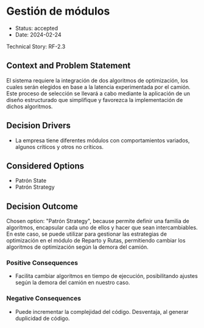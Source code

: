 # Gestión de módulos

* Status: accepted
* Date: 2024-02-24

Technical Story: RF-2.3

## Context and Problem Statement

El sistema requiere la integración de dos algoritmos de optimización, los cuales serán elegidos en base a la latencia experimentada por el camión. Este proceso de selección se llevará a cabo mediante la aplicación de un diseño estructurado que simplifique y favorezca la implementación de dichos algoritmos.

## Decision Drivers

* La empresa tiene diferentes módulos con comportamientos variados, algunos críticos y otros no críticos.

## Considered Options

* Patrón State
* Patrón Strategy

## Decision Outcome

Chosen option: "Patrón Strategy", because permite definir una familia de algoritmos, encapsular cada uno de ellos y hacer que sean intercambiables. En este caso, se puede utilizar para gestionar las estrategias de optimización en el módulo de Reparto y Rutas, permitiendo cambiar los algoritmos de optimización según la demora del camión.

### Positive Consequences

* Facilita cambiar algoritmos en tiempo de ejecución, posibilitando ajustes según la demora del camión en nuestro caso.

### Negative Consequences

* Puede incrementar la complejidad del código.
Desventaja, al generar duplicidad de código.
